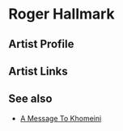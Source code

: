 # Roger Hallmark

## Artist Profile



## Artist Links



## See also

- [A Message To Khomeini](Roger_Hallmark-A_Message_To_Khomeini.md)
